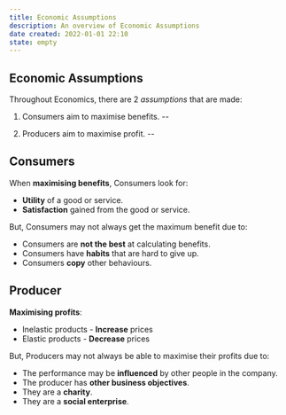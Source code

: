 ```yaml
---
title: Economic Assumptions
description: An overview of Economic Assumptions
date created: 2022-01-01 22:10
state: empty
---
```


## Economic Assumptions

Throughout Economics, there are 2 *assumptions* that are made:

1) Consumers aim to maximise benefits.
--

2) Producers aim to maximise profit.
--

## Consumers

When **maximising benefits**, Consumers look for:

- **Utility** of a good or service.
- **Satisfaction** gained from the good or service.

But, Consumers may not always get the maximum benefit due to:

- Consumers are **not the best** at calculating benefits.
- Consumers have **habits** that are hard to give up.
- Consumers **copy** other behaviours.

## Producer

**Maximising profits**:

- Inelastic products - **Increase** prices
- Elastic products - **Decrease** prices

But, Producers may not always be able to maximise their profits due to:

- The performance may be **influenced** by other people in the company.
- The producer has **other business objectives**.
- They are a **charity**.
- They are a **social enterprise**.